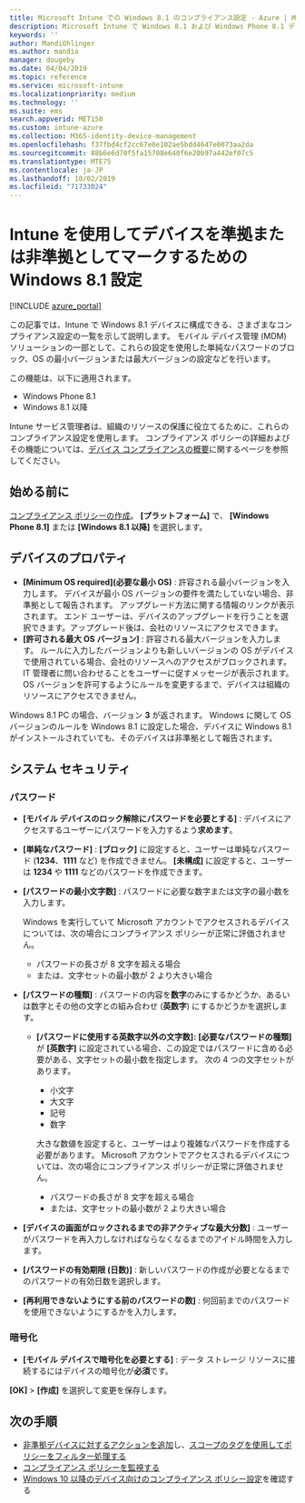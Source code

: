```yaml
---
title: Microsoft Intune での Windows 8.1 のコンプライアンス設定 - Azure | Microsoft Docs
description: Microsoft Intune で Windows 8.1 および Windows Phone 8.1 デバイスにコンプライアンスを設定するときに使用できるすべての設定の一覧を表示します。 最小と最大のオペレーティング システムでコンプライアンスを確認する、パスワードの制限と長さを設定する、データ ストレージで暗号化を有効にするなどを行います。
keywords: ''
author: MandiOhlinger
ms.author: mandia
manager: dougeby
ms.date: 04/04/2019
ms.topic: reference
ms.service: microsoft-intune
ms.localizationpriority: medium
ms.technology: ''
ms.suite: ems
search.appverid: MET150
ms.custom: intune-azure
ms.collection: M365-identity-device-management
ms.openlocfilehash: f37fbd4cf2cc67e8e102ae5bdd4647e0073aa2da
ms.sourcegitcommit: 88b6e6d70f5fa15708e640f6e20b97a442ef07c5
ms.translationtype: MTE75
ms.contentlocale: ja-JP
ms.lasthandoff: 10/02/2019
ms.locfileid: "71733024"
---
```

# <a name="windows-81-settings-to-mark-devices-as-compliant-or-not-compliant-using-intune"></a>Intune を使用してデバイスを準拠または非準拠としてマークするための Windows 8.1 設定

[!INCLUDE [azure_portal](../includes/azure_portal.md)]

この記事では、Intune で Windows 8.1 デバイスに構成できる、さまざまなコンプライアンス設定の一覧を示して説明します。 モバイル デバイス管理 (MDM) ソリューションの一部として、これらの設定を使用した単純なパスワードのブロック、OS の最小バージョンまたは最大バージョンの設定などを行います。

この機能は、以下に適用されます。

- Windows Phone 8.1
- Windows 8.1 以降

Intune サービス管理者は、組織のリソースの保護に役立てるために、これらのコンプライアンス設定を使用します。 コンプライアンス ポリシーの詳細およびその機能については、[デバイス コンプライアンスの概要](device-compliance-get-started.md)に関するページを参照してください。

## <a name="before-you-begin"></a>始める前に

[コンプライアンス ポリシーの作成](create-compliance-policy.md#create-the-policy)。 **[プラットフォーム]** で、 **[Windows Phone 8.1]** または **[Windows 8.1 以降]** を選択します。

## <a name="device-properties"></a>デバイスのプロパティ

- **[Minimum OS required]\(必要な最小 OS\)** : 許容される最小バージョンを入力します。 デバイスが最小 OS バージョンの要件を満たしていない場合、非準拠として報告されます。 アップグレード方法に関する情報のリンクが表示されます。 エンド ユーザーは、デバイスのアップグレードを行うことを選択できます。アップグレード後は、会社のリソースにアクセスできます。
- **[許可される最大 OS バージョン]** : 許容される最大バージョンを入力します。 ルールに入力したバージョンよりも新しいバージョンの OS がデバイスで使用されている場合、会社のリソースへのアクセスがブロックされます。 IT 管理者に問い合わせることをユーザーに促すメッセージが表示されます。OS バージョンを許可するようにルールを変更するまで、デバイスは組織のリソースにアクセスできません。

Windows 8.1 PC の場合、バージョン **3** が返されます。 Windows に関して OS バージョンのルールを Windows 8.1 に設定した場合、デバイスに Windows 8.1 がインストールされていても、そのデバイスは非準拠として報告されます。

## <a name="system-security"></a>システム セキュリティ

### <a name="password"></a>パスワード

- **[モバイル デバイスのロック解除にパスワードを必要とする]** : デバイスにアクセスするユーザーにパスワードを入力するよう**求めます**。
- **[単純なパスワード]** : **[ブロック]** に設定すると、ユーザーは単純なパスワード (**1234**、**1111** など) を作成できません。 **[未構成]** に設定すると、ユーザーは **1234** や **1111** などのパスワードを作成できます。
- **[パスワードの最小文字数]** : パスワードに必要な数字または文字の最小数を入力します。

  Windows を実行していて Microsoft アカウントでアクセスされるデバイスについては、次の場合にコンプライアンス ポリシーが正常に評価されません。
  - パスワードの長さが 8 文字を超える場合
  - または、文字セットの最小数が 2 より大きい場合

- **[パスワードの種類]** : パスワードの内容を**数字**のみにするかどうか、あるいは数字とその他の文字との組み合わせ (**英数字**) にするかどうかを選択します。
  
  - **[パスワードに使用する英数字以外の文字数]:** **[必要なパスワードの種類]** が **[英数字]** に設定されている場合、この設定ではパスワードに含める必要がある、文字セットの最小数を指定します。 次の 4 つの文字セットがあります。
    - 小文字
    - 大文字
    - 記号
    - 数字

    大きな数値を設定すると、ユーザーはより複雑なパスワードを作成する必要があります。 Microsoft アカウントでアクセスされるデバイスについては、次の場合にコンプライアンス ポリシーが正常に評価されません。

    - パスワードの長さが 8 文字を超える場合
    - または、文字セットの最小数が 2 より大きい場合

- **[デバイスの画面がロックされるまでの非アクティブな最大分数]** : ユーザーがパスワードを再入力しなければならなくなるまでのアイドル時間を入力します。
- **[パスワードの有効期限 (日数)]** : 新しいパスワードの作成が必要となるまでのパスワードの有効日数を選択します。
- **[再利用できないようにする前のパスワードの数]** : 何回前までのパスワードを使用できないようにするかを入力します。

### <a name="encryption"></a>暗号化

- **[モバイル デバイスで暗号化を必要とする]** : データ ストレージ リソースに接続するにはデバイスの暗号化が**必須**です。

**[OK]**  >  **[作成]** を選択して変更を保存します。

## <a name="next-steps"></a>次の手順

- [非準拠デバイスに対するアクションを追加](actions-for-noncompliance.md)し、[スコープのタグを使用してポリシーをフィルター処理する](../fundamentals/scope-tags.md)
- [コンプライアンス ポリシーを監視する](compliance-policy-monitor.md)
- [Windows 10 以降のデバイス向けのコンプライアンス ポリシー設定](compliance-policy-create-windows.md)を確認する